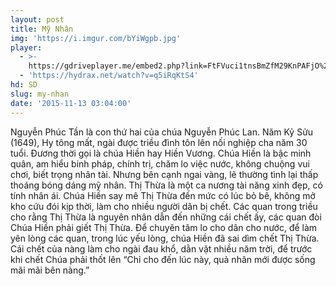 ```yaml
---
layout: post
title: Mỹ Nhân
img: 'https://i.imgur.com/bYiWgpb.jpg'
player:
  - >-
    https://gdriveplayer.me/embed2.php?link=FtFVuci1tnsBmZfM29KnPAFjO%252Brj0HpG7ayZBJUB%252FaJuIoJ86xKdVwRSWuAc7XduoJ8c%252B5QUezOyL1XMAun7oSanTp2c52D4FUFXa82wgAQlRup8IFEi5B7c18Fgx05hkNUvqIqa%252FTXSyHC0fgWK9gtTladJxyZgSspnT%252FG1zKHPV855hXJFxbJBOMOnozm8v%252BwLJanEswzUGnJxxOiGDC
  - 'https://hydrax.net/watch?v=q5iRqKtS4'
hd: SD
slug: my-nhan
date: '2015-11-13 03:04:00'
---
```

Nguyễn Phúc Tần là con thứ hai của chúa Nguyễn Phúc Lan. Năm Kỷ Sửu (1649), Hy tông mất, ngài được triều đình tôn lên nối nghiệp cha năm 30 tuổi. Đương thời gọi là chúa Hiền hay Hiền Vương. Chúa Hiền là bậc minh quân, am hiểu binh pháp, chính trị, chăm lo việc nước, không chuộng vui chơi, biết trọng nhân tài. Nhưng bên cạnh ngai vàng, lẽ thường tình lại thấp thoáng bóng dáng mỹ nhân. Thị Thừa là một ca nương tài năng xinh đẹp, có tính nhân ái. Chúa Hiền say mê Thị Thừa đến mức có lúc bỏ bê, không mở kho cứu đói kịp thời, làm cho nhiều người dân bị chết. Các quan trong triều cho rằng Thị Thừa là nguyên nhân dẫn đến những cái chết ấy, các quan đòi Chúa Hiền phải giết Thị Thừa. Để chuyên tâm lo cho dân cho nước, để làm yên lòng các quan, trong lúc yếu lòng, chúa Hiền đã sai dìm chết Thị Thừa. Cái chết của nàng làm cho ngài đau khổ, dằn vặt nhiều năm trời, để trước khi chết Chúa phải thốt lên “Chỉ cho đến lúc này, quả nhân mới được sống mãi mãi bên nàng.”
